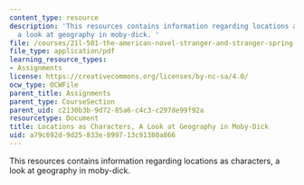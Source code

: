 ```yaml
---
content_type: resource
description: 'This resources contains information regarding locations as characters,
  a look at geography in moby-dick. '
file: /courses/21l-501-the-american-novel-stranger-and-stranger-spring-2013/a79c692d9d25833e899713c91380a866_MIT21L_501S13_essay1sam1.pdf
file_type: application/pdf
learning_resource_types:
- Assignments
license: https://creativecommons.org/licenses/by-nc-sa/4.0/
ocw_type: OCWFile
parent_title: Assignments
parent_type: CourseSection
parent_uid: c2130b3b-9d72-85a6-c4c3-c297de99f92a
resourcetype: Document
title: Locations as Characters, A Look at Geography in Moby-Dick
uid: a79c692d-9d25-833e-8997-13c91380a866
---
```

This resources contains information regarding locations as characters, a look at geography in moby-dick. 